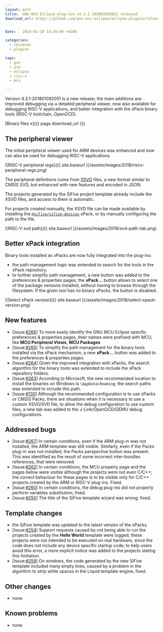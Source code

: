 ```yaml
---
layout: post
title:  GNU MCU Eclipse plug-ins v4.3.1-201801092051 released
download_url: https://github.com/gnu-mcu-eclipse/eclipse-plugins/releases/tag/v4.3.1-201801092051/


date:   2018-01-10 14:20:00 +0300

categories:
  - releases
  - plugins

tags:
  - gnu
  - arm
  - eclipse
  - risc-v
  - mcu

---
```


Version 4.3.1-201801092051 is a new release; the main additions are: improved debugging via a detailed peripheral viewer, now also available for debugging RISC-V applications, and better integration with the xPack binary tools (RISC-V toolchain, OpenOCD).

[Binary files »]({{ page.download_url }})

## The peripheral viewer

The initial peripheral viewer used for ARM devices was enhanced and now can also be used for debugging RISC-V applications.

![RISC-V peripheral regs]({{ site.baseurl }}/assets/images/2018/riscv-peripheral-regs.png)

The peripheral definitions come from [XSVD](https://xpack.github.io/xsvd/files/xsvd-json/) files, a new format similar to CMSIS SVD, but enhanced with new features and encoded in JSON.

The projects generated by the SiFive project template already include the XSVD files, and access to them is automatic.

For projects created manually, the XSVD file can be made available by installing the [`@sifive/sifive-devices`](https://www.npmjs.com/package/@sifive/devices) xPack, or by manually configuring the path to the file.

![RISC-V svd path]({{ site.baseurl }}/assets/images/2018/svd-path-tab.png)

## Better xPack integration

Binary tools installed as xPacks are now fully integrated into the plug-ins:

- the path management logic was extended to search for the tools in the xPack repository,
- to further simplify path management, a new button was added to the preferences & properties pages; the **xPack...** button allows to select one of the package versions installed, without having to browse through the filesystem. If the given tool has no binary xPacks, the button is disabled.

![Select xPack version]({{ site.baseurl }}/assets/images/2018/select-xpack-version.png)

## New features

- [Issue:[#266](https://github.com/gnu-mcu-eclipse/eclipse-plugins/issues/266)] To more easily identify the GNU MCU Eclipse specific preferences & properties pages, their names were prefixed with MCU, like **MCU Peripheral Views**, **MCU Packages**
- [Issue:[#265](https://github.com/gnu-mcu-eclipse/eclipse-plugins/issues/265)] To simplify the path management for the binary tools installed via the xPack mechanism, a new **xPack...** button was added to the preferences & properties pages.
- [Issue:[#264](https://github.com/gnu-mcu-eclipse/eclipse-plugins/issues/264)] Given the improved integration with xPacks, the search algorithm for the binary tools was extended to include the xPack repository folders.
- [Issue:[#263](https://github.com/gnu-mcu-eclipse/eclipse-plugins/issues/263)] According to Microsoft, the new recommended location to install the binaries on Windows is `\AppData\Roaming`; the search paths was extended to include this path.
- [Issue:[#130](https://github.com/gnu-mcu-eclipse/eclipse-plugins/issues/130)] Although the recommended configuration is to use xPacks or CMSIS Packs, there are situations when it is necessary to use a custom XSVD/SVD file; to allow the debug configuration to use custom files, a new tab was added to the J-Link/OpenOCD/QEMU debug configurations.

## Addressed bugs

- [Issue:[#267](https://github.com/gnu-mcu-eclipse/eclipse-plugins/issues/267)] In certain conditions, even if the ARM plug-in was not installed, the ARM template was still visible. Similarly, even if the Packs plug-in was not installed, the Packs perspective button was present. This was identified as the result of some incorrect inter-bundles references, that were removed.
- [Issue:[#262](https://github.com/gnu-mcu-eclipse/eclipse-plugins/issues/262)] In certain conditions, the MCU property page and the pages below were visible although the projects were not even C/C++; the correct behaviour for these pages is to be visible only for C/C++ projects created by the ARM or RISC-V plug-ins. Fixed.
- [Issue:[#260](https://github.com/gnu-mcu-eclipse/eclipse-plugins/issues/260)] In certain conditions, the debug plug-ins did not properly perform variables substitution; fixed.
- [Issue:[#250](https://github.com/gnu-mcu-eclipse/eclipse-plugins/issues/250)] The title of the SiFive template wizard was wrong; fixed.

## Template changes

- the SiFive template was updated to the latest version of the xPacks.
- [Issue:[#254](https://github.com/gnu-mcu-eclipse/eclipse-plugins/issues/254)] Support requests caused by not being able to run the projects created by the **Hello World** template were logged; these projects were not intended to be executed on real hardware, since the code does not include any device specific startup code; to help users avoid this error, a more explicit notice was added to the projects stating this limitation.
- [Issue:[#259](https://github.com/gnu-mcu-eclipse/eclipse-plugins/issues/259)] On windows, the code generated by the new SiFive template included many empty lines, caused by a problem in the algorithm to strip white spaces in the Liquid template engine; fixed.

## Other changes

- none

## Known problems

- none
